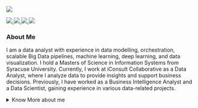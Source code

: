 <div align="left">
  <img src="https://readme-typing-svg.demolab.com?font=Open+Sans&size=25&vCenter=true&color=28F7D9&width=800&lines=Hello,+I'm+Ritik+Dhame!;Welcome+to+my+GitHub+Profile;%23DataEngineering+%23Hadoop+%23Spark+%23Kafka+%23Snowflake+%23Flink;%23MachineLearning+%23ScikitLearn+%23TensorFlow+%23PyTorch;%23DataAnalysis+%23Pandas+%23NumPy+%23SQL;%23DataVisualization+%23Matplotlib+%23Seaborn+%23Plotly;%23BigData+%23Hadoop+%23Spark+%23Kafka+%23Docker+%23Flink;%23DataProcessing+%23SQL+%23AWS+%23Azure;%23CloudComputing+%23AWS+%23GCP+%23Azure;%23BusinessIntelligence+%23Tableau+%23PowerBI+%23Looker&duration=500&pause=5000">
</div>

<p align="left">
  <a href="mailto:ritikdhame5@gmail.com">
    <img src="https://img.shields.io/badge/Email-ritikdhame5%40gmail.com-%230066D6?style=flat&logo=gmail">
  </a>
  <a href="https://www.linkedin.com/in/ritikdhame/" target="_blank">
    <img src="https://img.shields.io/badge/LinkedIn-ritikdhame-%230066D6?style=flat&logo=linkedin">
  </a>
  <a href="https://public.tableau.com/app/profile/ritik.dhame/vizzes" target="_blank">
    <img src="https://img.shields.io/badge/Tableau-ritik.dhame-%230066D6?style=flat&logo=tableau">
  </a>
  <a href="mailto:ritikdhame5@gmail.com?subject=Request%20for%20Resume&body=Hi%20Ritik,%0A%0AI%20would%20like%20to%20request%20a%20copy%20of%20your%20resume.%0A%0ABest%20regards,%0A[Your%20Name]">
    <img src="https://img.shields.io/badge/Request%20Resume-%230066D6?style=flat&logo=file">
  </a>
</p>




### About Me
I am a data analyst with experience in data modelling, orchestration, scalable Big Data pipelines, machine learning, deep learning, and data visualization. I hold a Masters of Science in Information Systems from Syracuse University. Currently, I work at iConsult Collaborative as a Data Analyst, where I analyze data to provide insights and support business decisions. Previously, I have worked as a Business Intelligence Analyst and a Data Scientist, gaining experience in various data-related projects.

<details>
  <summary>Know More about me</summary>
  
  As a passionate hiker, I know the thrill of reaching the summit and gaining a clear perspective of the terrain and landscape around me. Similarly, my love for data analysis and data science stems from the power it holds in providing a clearer picture of complex datasets, unlocking valuable insights that can drive success for organizations across various industries.

  My competency in data processing, building efficient data pipelines, visualization and handling data quality tools such as SQL, Spark, Tableau, and Power BI, Excel, DBT coupled with my experience in programming languages such as R, Python and machine learning libraries like TensorFlow, PySpark have allowed me to provide comprehensive solutions to organizations. My skills in cloud platforms and other tools like AWS, Snowflake, GitHub, Azure, Docker have enabled me to give organizations a complete understanding of their data, building data pipelines, conducting A/B testing, performing time series analysis, forecasting and conducting hypothesis testing to leverage it for their success.

  But my passion for exploration and analysis is never satisfied, and I am constantly seeking new ways to develop my skills and knowledge in this field. I am excited to apply my passion and expertise to a dynamic organization where I can continue to learn and grow while making valuable contributions to the team.
</details>
